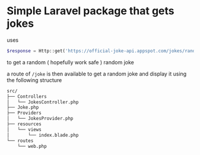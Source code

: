 # Simple Laravel package that gets jokes

uses 
```php
$response = Http::get('https://official-joke-api.appspot.com/jokes/random');
```

to get a random ( hopefully work safe ) random joke

a route of `/joke` is then available to get a random joke and display it using the following structure

```bash
src/
├── Controllers
│   └── JokesController.php
├── Joke.php
├── Providers
│   └── JokesProvider.php
├── resources
│   └── views
│       └── index.blade.php
└── routes
    └── web.php
```
